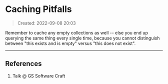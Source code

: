 # Caching Pitfalls
> Created: 2022-09-08 20:03

Remember to cache any empty collections as well -- else you end up querying the same thing every single time, because you cannot distinguish between "this exists and is empty" versus "this does not exist".

----

## References
1. Talk @ GS Software Craft